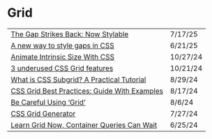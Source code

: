 # Grid

|                                                                                                                                                                                   |          |
| --------------------------------------------------------------------------------------------------------------------------------------------------------------------------------- | -------- |
| [The Gap Strikes Back: Now Stylable](https://css-tricks.com/the-gap-strikes-back-now-stylable/?utm_source=CSS-Weekly\&utm_medium=newsletter\&utm_campaign=issue-615-july-17-2025) | 7/17/25  |
| [A new way to style gaps in CSS](https://app.daily.dev/posts/a-new-way-to-style-gaps-in-css-9lolqu2yp)                                                                            | 6/21/25  |
| [Animate Intrinsic Size With CSS](https://dockyard.com/blog/10/18/2024/animate-intrinsic-size-css?ref=dailydev)                                                                   | 10/27/24 |
| [3 underused CSS Grid features](https://www.youtube.com/watch?v=ciuZJE74wBA\&t=500s)                                                                                              | 10/21/24 |
| [What is CSS Subgrid? A Practical Tutorial](https://app.daily.dev/posts/what-is-css-subgrid-a-practical-tutorial-lexhnw3pa)                                                       | 8/29/24  |
| [CSS Grid Best Practices: Guide With Examples](https://app.daily.dev/posts/css-grid-best-practices-guide-with-examples-dodejfkqk)                                                 | 8/17/24  |
| [Be Careful Using ‘Grid’](https://app.daily.dev/posts/be-careful-using-grid--kgjv00f98)                                                                                           | 8/6/24   |
| [CSS Grid Generator](https://cssgridgenerator.io/?ref=dailydev)                                                                                                                   | 7/27/24  |
| [Learn Grid Now, Container Queries Can Wait](https://www.oddbird.net/2024/06/13/css-layout/?ref=usepanda.com)                                                                     | 6/25/24  |
